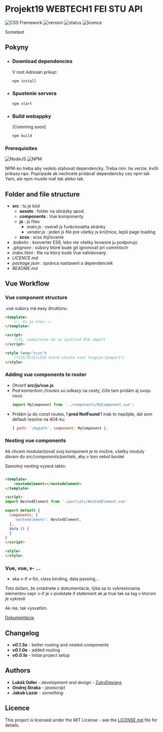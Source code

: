 # Projekt19 WEBTECH1 FEI STU API

![CSS Framework](https://img.shields.io/badge/type-Vue_Website-blue.svg)
![version](https://img.shields.io/badge/version-0.1.3a-lightgray.svg)
![status](https://img.shields.io/badge/status-development-red.svg)
![licence](https://img.shields.io/badge/licence-MIIT-blue.svg)

Sometext

## Pokyny

* ### Download dependencies

    V root Adresári príkaz:

    ```bash
    npm install
    ```

* ### Spustenie servera

    ```bash
    npm start
    ```

* ### Build webappky

    [Comming soon]

    ```bash
    npm build
    ```

### Prerequisites

![NodeJS](https://img.shields.io/badge/NodeJS-v8.11.4-blue.svg)
![NPM](https://img.shields.io/badge/NPM-v5.6.0-blue.svg)

NPM-ko treba aby vedelo stahovat dependencky. Treba min. tie verzie, kvôli príkazu npx. Poprípade ak nechcete pridávať dependencky cez npm tak Yarn, ale npm musíte mať tak alebo tak.

## Folder and file structure

* **src**       : tu je kód
    * **assets**    : folder na obrázky apod.
    * **components**    : Vue komponenty
    * **js**    : js files
        * _main.js_ : overall js funkcionalita stránky
        * _vendor.js_   : jeden js file pre všetky js knižnice, lepší page loading
    * **scss**  : scss štýlovanie
* _.babelrc_    : konverter ES6, lebo nie všetky browsre ju podporujú
* _.gitignore_  : súbory ktoré bude git ignorovať pri commitoch
* _index.html_  : file na ktorý bude Vue nalinkovaný
* _LICENCE.md_
* _package.json_    : správca nastavení a dependenciek
* _README.md_

## Vue Workflow

### Vue component structure

.vue subory má easy štruktúru:

```html
<template>
    <!--Tu je html-->
</template>

<script>
    //JS, samozrejme dá sa využívať ES6 import
</script>

<style lang="scss">
    /*CSS/SCSS/LESS ktoré chcete tiež funguje @import*/
</style>
```

### Adding vue components to router

* Otvoriť **src/js/vue.js**
* Pod komentom _//routes_ sú odkazy na cesty, čiže tam pridám aj svoju novú
    ```javascript
    import MyComponent from '../components/MyComponent.vue';
    ```
* Pridám ju do const routes, **! pred NotFound !** inak to nepôjde, dal som default resolve na 404-ku
    ```javascript
    { path: '/mypath', component: MyComponent },
    ```

### Nesting vue components

Ak chcem modularizovať svoj komponent je to možné, všetky moduly dávam do _src/components/partials_, aby v tom nebol bordel

Samotný nesting vyzerá takto:

```html

<template>
    <nestedelement></nestedelement>
</template>

<script>
import NestedElement from './partials/NestedElement.vue'

export default {
  components: {
    'nestedelement': NestedElement,
  },
  data () {
  }
}
</script>

<style>
</style>
```

### Vue, vue, v- ...

* aka v-if v-for, class binding, data passing,..

Toto dúfam, že zvládnete z dokumentácie, týka sa to vykreslovania elementov napr v-if je v podstate if statement ak je true tak sa tag v ktorom je vykreslí

Ak nie, tak vysvetlím.

[Dokumentácia](https://vuejs.org/v2/guide/conditional.html)

## Changelog

* _**v0.1.3a**_ - better routing and nested components
* _**v0.1.0a**_ - added routing
* _**v0.0.1a**_ - initial project setup

## Authors

* __Lukáš Odler__ - _development and design_ - [ZukyDesigns](https://github.com/zukydesigns)
* __Ondrej Straka__ - _javascript_
* __Jakub Lazúr__ - _something_

## Licence

This project is licensed under the MIT License - see the [LICENSE.md](https://github.com/zukydesigns/area19/blob/master/LICENSE) file for details.